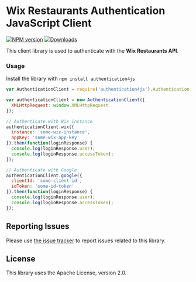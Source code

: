 # Wix Restaurants Authentication JavaScript Client
[![NPM version][npm-image]][npm-url] [![Downloads][downloads-image]][npm-url]

This client library is used to authenticate with the **Wix Restaurants API**.

### Usage
Install the library with `npm install authentication4js`

```javascript
var AuthenticationClient = require('authentication4js').Authentication;

var authenticationClient = new AuthenticationClient({
  XMLHttpRequest: window.XMLHttpRequest
});

// Authenticate with Wix instance
authenticationClient.wix({
  instance: 'some-wix-instance',
  appKey: 'some-wix-app-key'
}).then(function(loginResponse) {
  console.log(loginResponse.user);
  console.log(loginResponse.accessToken);
});

// Authenticate with Google
authenticationClient.google({
  clientId: 'some-client-id',
  idToken: 'some-id-token'
}).then(function(loginResponse) {
  console.log(loginResponse.user);
  console.log(loginResponse.accessToken);
});
```

[downloads-image]: https://img.shields.io/npm/dm/authentication4js.svg

[npm-url]: https://npmjs.org/package/authentication4js
[npm-image]: https://img.shields.io/npm/v/authentication4js.svg

## Reporting Issues

Please use [the issue tracker](https://github.com/wix/authentication4js/issues) to report issues related to this library.

## License
This library uses the Apache License, version 2.0.
